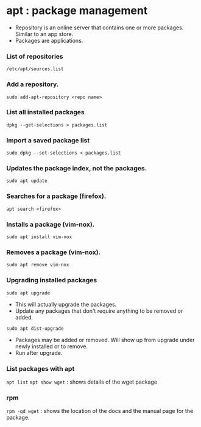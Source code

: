 # apt : package management
- Repository is an online server that contains one or more packages. Similar to an app store.
- Packages are applications.

### List of repositories
`/etc/apt/sources.list`

### Add a repository.
`sudo add-apt-repository <repo name>`

### List all installed packages
`dpkg --get-selections > packages.list`

### Import a saved package list
`sudo dpkg --set-selections < packages.list`

### Updates the package index, not the packages.
`sudo apt update`

### Searches for a package (firefox).
`apt search <firefox>`

### Installs a package (vim-nox).
`sudo apt install vim-nox`

### Removes a package (vim-nox).
`sudo apt remove vim-nox`

### Upgrading installed packages
`sudo apt upgrade`
- This will actually upgrade the packages.
- Update any packages that don't require anything to be removed or added.

`sudo apt dist-upgrade`
- Packages may be added or removed. Will show up from upgrade under newly installed or to remove.
- Run after upgrade.

### List packages with apt
`apt list`
`apt show wget` : shows details of the wget package

### rpm
`rpm -qd wget` : shows the location of the docs and the manual page for the package.
